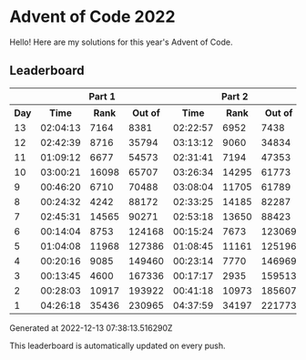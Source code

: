 # Advent of Code 2022

Hello! Here are my solutions for this year's Advent of Code.

## Leaderboard

<!--LEADERBOARD_START-->
<table><tr><th></th><th colspan="3">Part 1</th><th colspan="3">Part 2</th></tr><tr><th>Day</th><th>Time</th><th>Rank</th><th>Out of</th><th>Time</th><th>Rank</th><th>Out of</th></tr><tr><td>13</td><td>02:04:13</td><td>7164</td><td>8381</td><td>02:22:57</td><td>6952</td><td>7438</td></tr><tr><td>12</td><td>02:42:39</td><td>8716</td><td>35794</td><td>03:13:12</td><td>9060</td><td>34834</td></tr><tr><td>11</td><td>01:09:12</td><td>6677</td><td>54573</td><td>02:31:41</td><td>7194</td><td>47353</td></tr><tr><td>10</td><td>03:00:21</td><td>16098</td><td>65707</td><td>03:26:34</td><td>14295</td><td>61773</td></tr><tr><td>9</td><td>00:46:20</td><td>6710</td><td>70488</td><td>03:08:04</td><td>11705</td><td>61789</td></tr><tr><td>8</td><td>00:24:32</td><td>4242</td><td>88172</td><td>02:33:25</td><td>14185</td><td>82287</td></tr><tr><td>7</td><td>02:45:31</td><td>14565</td><td>90271</td><td>02:53:18</td><td>13650</td><td>88423</td></tr><tr><td>6</td><td>00:14:04</td><td>8753</td><td>124168</td><td>00:15:24</td><td>7673</td><td>123069</td></tr><tr><td>5</td><td>01:04:08</td><td>11968</td><td>127386</td><td>01:08:45</td><td>11161</td><td>125196</td></tr><tr><td>4</td><td>00:20:16</td><td>9085</td><td>149460</td><td>00:23:14</td><td>7770</td><td>146969</td></tr><tr><td>3</td><td>00:13:45</td><td>4600</td><td>167336</td><td>00:17:17</td><td>2935</td><td>159513</td></tr><tr><td>2</td><td>00:28:03</td><td>10917</td><td>193922</td><td>00:41:18</td><td>10973</td><td>185607</td></tr><tr><td>1</td><td>04:26:18</td><td>35436</td><td>230965</td><td>04:37:59</td><td>34197</td><td>221773</td></tr></table>
Generated at 2022-12-13 07:38:13.516290Z
<!--LEADERBOARD_END-->

This leaderboard is automatically updated on every push.
